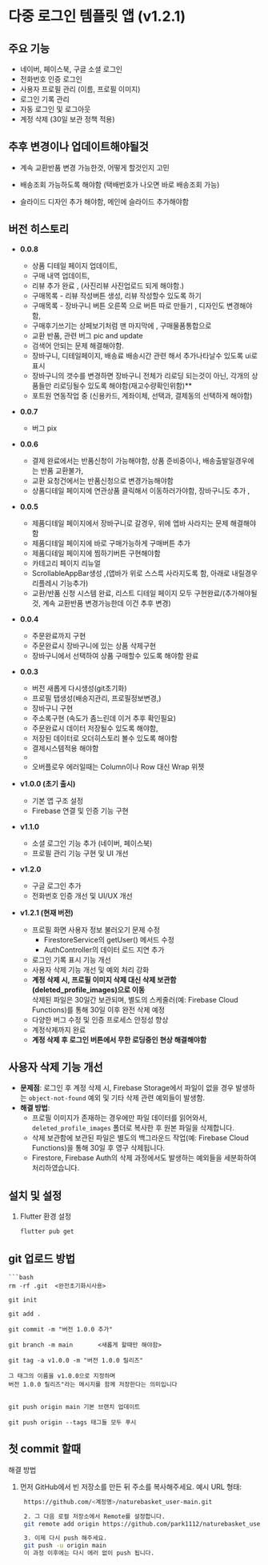 # 다중 로그인 템플릿 앱 (v1.2.1)

## 주요 기능
- 네이버, 페이스북, 구글 소셜 로그인
- 전화번호 인증 로그인
- 사용자 프로필 관리 (이름, 프로필 이미지)
- 로그인 기록 관리
- 자동 로그인 및 로그아웃
- 계정 삭제 (30일 보관 정책 적용)


## 추후 변경이나 업데이트해야될것 
  - 계속 교환반품 변경 가능한것, 어떻게 할것인지 고민
  - 배송조회 가능하도록 해야함 (택배번호가 나오면 바로 배송조회 가능)

  - 슬라이드 디자인 추가 해야함, 메인에 슬라이드 추가해야함 


## 버전 히스토리
- **0.0.8**
  - 상품 디테일 페이지 업데이트, 
  - 구매 내역 업데이트,
  - 리뷰 추가 완료 , (사진리뷰 사진업로드 되게 해야함.)
  - 구매목록 - 리뷰 작성버튼 생성, 리뷰 작성할수 있도록 하기 
  - 구매목록 - 장바구니 버튼 오른쪽 으로 버튼 따로 만들기 , 디자인도 변경해야함, 
  - 구매후기쓰기는 상페보기처럼 맨 마지막에 , 구매물품통합으로 
  - 교환 반품, 관련 버그 pic and update
  - 검색어 안되는 문제 해결해야함.
  - 장바구니, 디테일페이지, 배송료 배송시간 관련 해서 추가나타날수 있도록 ui로 표시 
  - 장바구니의 갯수를 변경하면 장바구니 전체가 리로딩 되는것이 아닌, 각개의 상품들만 리로딩될수 있도록 해야함(재고수량확인위함)**
  - 포트원 연동작업 중 (신용카드, 계좌이체, 선택과, 결제동의 선택하게 해야함)


- **0.0.7**
  - 버그 pix

- **0.0.6**
  - 결제 완료에서는 반품신청이 가능해야함, 상품 준비중이나, 배송출발일경우에는 반품 교환불가, 
  - 교환 요청건에서는 반품신청으로 변경가능해야함 
  - 상품디테일 페이지에 연관상품 클릭해서 이동하러가야함, 장바구니도 추가 ,

- **0.0.5**
  - 제품디테일 페이지에서 장바구니로 갈경우, 위에 엡바 사라지는 문제 해결해야함 
  - 제품디테일 페이지에 바로 구매가능하게 구매버튼 추가 
  - 제품디테일 페이지에 찜하기버튼 구현해야함 
  - 카테고리 페이지 리뉴얼 
  - ScrollableAppBar생성 ,(앱바가 위로 스스륵 사라지도록 함, 아래로 내릴경우 리플레시 기능추가)
  - 교환/반품 신청 시스템 완료, 리스트 디테일 페이지 모두 구현완료/(추가해야될것, 계속 교환반품 변경가능한데 이건 추후 변경)

- **0.0.4**
  - 주문완료까지 구현
  - 주문완료시 장바구니에 있는 상품 삭제구현 
  - 장바구니에서 선택하여 상품 구매할수 있도록 해야함 완료 

- **0.0.3**
  - 버전 새롭게 다시생성(git초기화)
  - 프로필 탭생성(배송지관리, 프로필정보변경,)
  - 장바구니 구현
  - 주소록구현 (속도가 좀느린데 이거 추후 확인필요)
  - 주문완료시 데이터 저장될수 있도록 해야함, 
  - 저장된 데이터로 오더히스토리 볼수 있도록 해야함
  - 결제시스템적용 해야함 
  - 
  - 오버플로우 에러일때는 Column이나 Row 대신 Wrap 위젯 

- **v1.0.0 (초기 출시)**
  - 기본 앱 구조 설정
  - Firebase 연결 및 인증 기능 구현
- **v1.1.0**
  - 소셜 로그인 기능 추가 (네이버, 페이스북)
  - 프로필 관리 기능 구현 및 UI 개선
- **v1.2.0**
  - 구글 로그인 추가
  - 전화번호 인증 개선 및 UI/UX 개선
- **v1.2.1 (현재 버전)**
  - 프로필 화면 사용자 정보 불러오기 문제 수정  
    * FirestoreService의 getUser() 메서드 수정  
    * AuthController의 데이터 로드 지연 추가  
  - 로그인 기록 표시 기능 개선
  - 사용자 삭제 기능 개선 및 예외 처리 강화
  - **계정 삭제 시, 프로필 이미지 삭제 대신 삭제 보관함(deleted_profile_images)으로 이동**  
    삭제된 파일은 30일간 보관되며, 별도의 스케줄러(예: Firebase Cloud Functions)를 통해 30일 이후 완전 삭제 예정
  - 다양한 버그 수정 및 인증 프로세스 안정성 향상
  - 계정삭제까지 완료
  - **계정 삭제 후 로그인 버튼에서 무한 로딩중인 현상 해결해야함**

## 사용자 삭제 기능 개선
- **문제점**: 로그인 후 계정 삭제 시, Firebase Storage에서 파일이 없을 경우 발생하는 `object-not-found` 예외 및 기타 삭제 관련 예외들이 발생함.
- **해결 방법**:  
  - 프로필 이미지가 존재하는 경우에만 파일 데이터를 읽어와서, `deleted_profile_images` 폴더로 복사한 후 원본 파일을 삭제합니다.
  - 삭제 보관함에 보관된 파일은 별도의 백그라운드 작업(예: Firebase Cloud Functions)을 통해 30일 후 영구 삭제됩니다.
  - Firestore, Firebase Auth의 삭제 과정에서도 발생하는 예외들을 세분화하여 처리하였습니다.

## 설치 및 설정
1. Flutter 환경 설정  
   ```bash
   flutter pub get


## git 업로드 방법
    ```bash
    rm -rf .git  <완전초기화시사용>

    git init 

    git add .

    git commit -m "버전 1.0.0 추가"

    git branch -m main       <새롭게 할때만 해야함>

    git tag -a v1.0.0 -m "버전 1.0.0 릴리즈"

    그 태그의 이름을 v1.0.0으로 지정하며
    버전 1.0.0 릴리즈"라는 메시지를 함께 저장한다는 의미입니다

    
    git push origin main 기본 브랜치 업데이트

    git push origin --tags 태그들 모두 푸시


## 첫 commit 할때 


해결 방법
1. 먼저 GitHub에서 빈 저장소를 만든 뒤 주소를 복사해주세요.
예시 URL 형태:
   ```bash
    https://github.com/<계정명>/naturebasket_user-main.git

    2. 그 다음 로컬 저장소에서 Remote를 설정합니다.
    git remote add origin https://github.com/park1112/naturebasket_user.git
   
    3. 이제 다시 push 해주세요.
    git push -u origin main
    이 과정 이후에는 다시 에러 없이 push 됩니다.